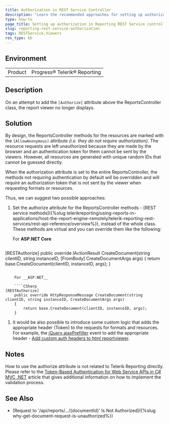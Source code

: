 ```yaml
---
title: Authorization in REST Service Controller
description: "Learn the recommended approaches for setting up authorization in Telerik Reporting REST Service controller."
type: how-to
page_title: Setting up authorization in Reporting REST Service controller
slug: reporting-rest-service-authorization
tags: RESTService,Viewers
res_type: kb
---
```


## Environment

<table>
	<tr>
		<td>Product</td>
		<td>Progress® Telerik® Reporting</td>
	</tr>
</table>

## Description

On an attempt to add the `[Authorize]` attribute above the ReportsController class, the report viewer no longer displays.

## Solution

By design, the ReportsController methods for the resources are marked with the `[AllowAnonymous]` attribute _(i.e. they do not require authorization)_. The resource requests are left unauthorized because they are made by the browser and an authentication token for them cannot be sent by the viewers. However, all resources are generated with unique random IDs that cannot be guessed directly.

When the authorization attribute is set to the entire ReportsController, the methods not requiring authentication by default will be overridden and will require an authorization token that is not sent by the viewer when requesting formats or resources.

Thus, we can suggest two possible approaches:

1. Set the authorize attribute for the ReportsController methods - [REST service methods]({%slug telerikreporting/using-reports-in-applications/host-the-report-engine-remotely/telerik-reporting-rest-services/rest-api-reference/overview%}), instead of the whole class. These methods are virtual and you can override them like the following:

	For __ASP.NET Core__

	````CSharp
[RESTAuthorize]
	public override IActionResult CreateDocument(string clientID, string instanceID, [FromBody] CreateDocumentArgs args)
	{
		return base.CreateDocument(clientID, instanceID, args);
	}
````

	For __ASP.NET__

	````CSharp
[RESTAuthorize]
	public override HttpResponseMessage CreateDocument(string clientID, string instanceID, CreateDocumentArgs args)
	{
		return base.CreateDocument(clientID, instanceID, args);
	}
````


1. It would be also possible to introduce some custom logic that adds the appropriate header (Token) to the requests for formats and resources. For example, the [jQuery ajaxPrefilter](http://api.jquery.com/jquery.ajaxprefilter/) event to add the appropriate header - [Add custom auth headers to html reportviewer](https://www.telerik.com/forums/add-custom-auth-headers-to-html-reportviewer-0aafdd471455).

## Notes

How to use the authorize attribute is not related to Telerik Reporting directly. Please refer to the [Token-Based Authentication for Web Service APIs in C# MVC .NET](https://www.primaryobjects.com/2015/05/08/token-based-authentication-for-web-service-apis-in-c-mvc-net/) article that gives additional information on how to implement the validation process.

## See Also

* [Request to '/api/reports/.../{documentId}' Is Not Authorized]({%slug why-get-document-request-is-unauthorized%})
